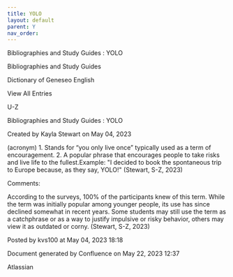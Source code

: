 ```yaml
---
title: YOLO
layout: default
parent: Y
nav_order:
---
```


Bibliographies and Study Guides : YOLO

Bibliographies and Study Guides

Dictionary of Geneseo English

View All Entries

U-Z

Bibliographies and Study Guides : YOLO

Created by  Kayla Stewart on May 04, 2023

(acronym) 1. Stands for “you only live once” typically used as a term of encouragement. 2. A popular phrase that encourages people to take risks and live life to the fullest.Example: &quot;I decided to book the spontaneous trip to Europe because, as they say, YOLO!&quot; (Stewart, S-Z, 2023) 

Comments:

According to the surveys, 100% of the participants knew of this term. While the term was initially popular among younger people, its use has since declined somewhat in recent years. Some students may still use the term as a catchphrase or as a way to justify impulsive or risky behavior, others may view it as outdated or corny. (Stewart, S-Z, 2023) 

Posted by kvs100 at May 04, 2023 18:18

Document generated by Confluence on May 22, 2023 12:37

Atlassian
